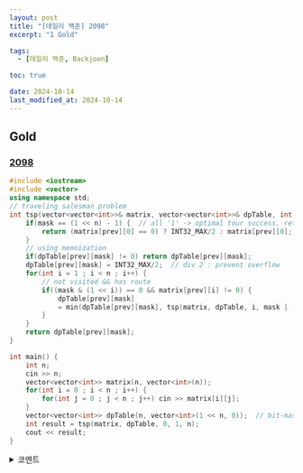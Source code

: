 ```yaml
---
layout: post
title: "[데일리 백준] 2098"
excerpt: "1 Gold"

tags:
  - [데일리 백준, Backjoon]

toc: true

date: 2024-10-14
last_modified_at: 2024-10-14
---
```

## Gold
### [2098][def]

```c++
#include <iostream>
#include <vector>
using namespace std;
// traveling salesman problem
int tsp(vector<vector<int>>& matrix, vector<vector<int>>& dpTable, int prev, int mask, const int n) {
    if(mask == (1 << n) - 1) {  // all '1' -> optimal tour success, return to start point
        return (matrix[prev][0] == 0) ? INT32_MAX/2 : matrix[prev][0];  // div 2 : prevent overflow
    }
    // using memoization
    if(dpTable[prev][mask] != 0) return dpTable[prev][mask];
    dpTable[prev][mask] = INT32_MAX/2;  // div 2 : prevent overflow
    for(int i = 1 ; i < n ; i++) {
        // not visited && has route
        if((mask & (1 << i)) == 0 && matrix[prev][i] != 0) {
            dpTable[prev][mask]
            = min(dpTable[prev][mask], tsp(matrix, dpTable, i, mask | (1 << i), n)+matrix[prev][i]);
        }
    }
    return dpTable[prev][mask];
}

int main() {
    int n;
    cin >> n;
    vector<vector<int>> matrix(n, vector<int>(n));
    for(int i = 0 ; i < n ; i++) {
        for(int j = 0 ; j < n ; j++) cin >> matrix[i][j];
    }
    vector<vector<int>> dpTable(n, vector<int>(1 << n, 0));  // bit-masking index
    int result = tsp(matrix, dpTable, 0, 1, n);
    cout << result;
}
```

<details>
<summary>코멘트</summary>
<div markdown="1">

- Traveling Salesperson Problem.

- DP 이론 수업에서 배운 수도 코드랑은 조금 다르게 코드를 작성했다.  
재귀 함수를 이용한 DFS와 유사한 방식이다.  
이 코드가 더 직관적이기도 하고,  
수도코드대로 작성하려면 조합을 구해야하는데 그건 좀 막막해서 이 방법을 선택했다.

</div>
</details>

[def]: https://www.acmicpc.net/problem/2098